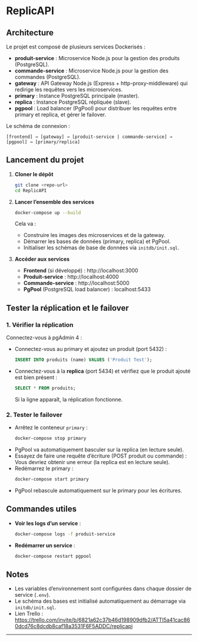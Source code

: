 # ReplicAPI

## Architecture

Le projet est composé de plusieurs services Dockerisés :

- **produit-service** : Microservice Node.js pour la gestion des produits (PostgreSQL).
- **commande-service** : Microservice Node.js pour la gestion des commandes (PostgreSQL).
- **gateway** : API Gateway Node.js (Express + http-proxy-middleware) qui redirige les requêtes vers les microservices.
- **primary** : Instance PostgreSQL principale (master).
- **replica** : Instance PostgreSQL répliquée (slave).
- **pgpool** : Load balancer (PgPool) pour distribuer les requêtes entre primary et replica, et gérer le failover.

Le schéma de connexion :

```
[frontend] → [gateway] → [produit-service | commande-service] → [pgpool] → [primary/replica]
```

## Lancement du projet

1. **Cloner le dépôt**

   ```bash
   git clone <repo-url>
   cd ReplicAPI
   ```

2. **Lancer l’ensemble des services**

   ```bash
   docker-compose up --build
   ```

   Cela va :

   - Construire les images des microservices et de la gateway.
   - Démarrer les bases de données (primary, replica) et PgPool.
   - Initialiser les schémas de base de données via `initdb/init.sql`.

3. **Accéder aux services**
   - **Frontend** (si développé) : http://localhost:3000
   - **Produit-service** : http://localhost:4000
   - **Commande-service** : http://localhost:5000
   - **PgPool** (PostgreSQL load balancer) : localhost:5433

## Tester la réplication et le failover

### 1. Vérifier la réplication

Connectez-vous à pgAdmin 4 :

- Connectez-vous au primary et ajoutez un produit (port 5432) :
  ```sql
  INSERT INTO produits (name) VALUES ('Produit Test');
  ```
- Connectez-vous à la **replica** (port 5434) et vérifiez que le produit ajouté est bien présent :
  ```sql
  SELECT * FROM produits;
  ```
  Si la ligne apparaît, la réplication fonctionne.

### 2. Tester le failover

- Arrêtez le conteneur `primary` :
  ```bash
  docker-compose stop primary
  ```
- PgPool va automatiquement basculer sur la replica (en lecture seule).
- Essayez de faire une requête d’écriture (POST produit ou commande) :  
  Vous devriez obtenir une erreur (la replica est en lecture seule).
- Redémarrez le primary :
  ```bash
  docker-compose start primary
  ```
- PgPool rebascule automatiquement sur le primary pour les écritures.

## Commandes utiles

- **Voir les logs d’un service** :
  ```bash
  docker-compose logs -f produit-service
  ```
- **Redémarrer un service** :
  ```bash
  docker-compose restart pgpool
  ```

## Notes

- Les variables d’environnement sont configurées dans chaque dossier de service (`.env`).
- Le schéma des bases est initialisé automatiquement au démarrage via `initdb/init.sql`.
- Lien Trello : https://trello.com/invite/b/6821a62c37b46d198909dfb2/ATTI5a41cac860dcd76c8dcdb8caf18a3531F6F5ADDC/replicapi

---
